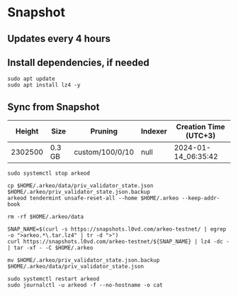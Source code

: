 # Snapshot

## Updates every 4 hours

## Install dependencies, if needed
```
sudo apt update
sudo apt install lz4 -y
```

## Sync from Snapshot  
| Height  | Size | Pruning | Indexer | Creation Time (UTC+3) |
| --------- | --------- | --------- | --------- | --------- |
| 2302500  | 0.3 GB  | custom/100/0/10 | null | 2024-01-14_06:35:42 |

```
sudo systemctl stop arkeod

cp $HOME/.arkeo/data/priv_validator_state.json $HOME/.arkeo/priv_validator_state.json.backup
arkeod tendermint unsafe-reset-all --home $HOME/.arkeo --keep-addr-book

rm -rf $HOME/.arkeo/data 

SNAP_NAME=$(curl -s https://snapshots.l0vd.com/arkeo-testnet/ | egrep -o ">arkeo.*\.tar.lz4" | tr -d ">")
curl https://snapshots.l0vd.com/arkeo-testnet/${SNAP_NAME} | lz4 -dc - | tar -xf - -C $HOME/.arkeo

mv $HOME/.arkeo/priv_validator_state.json.backup $HOME/.arkeo/data/priv_validator_state.json

sudo systemctl restart arkeod
sudo journalctl -u arkeod -f --no-hostname -o cat